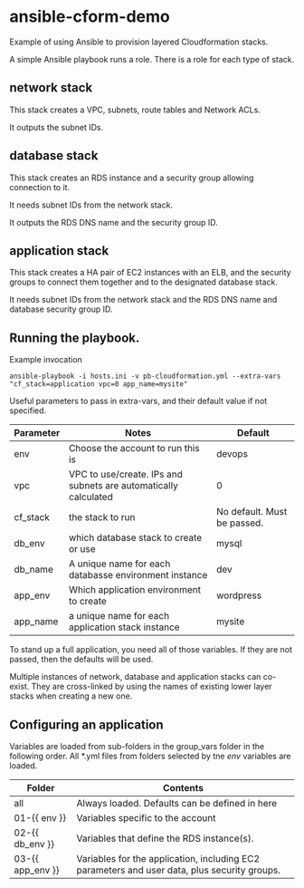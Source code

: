 # ansible-cform-demo
Example of using Ansible to provision layered Cloudformation stacks.

A simple Ansible playbook runs a role. There is a role for each type of stack.

## network stack
This stack creates a VPC, subnets, route tables and Network ACLs.

It outputs the subnet IDs.

## database stack
This stack creates an RDS instance and a security group allowing connection to it.

It needs subnet IDs from the network stack.

It outputs the RDS DNS name and the security group ID.

## application stack
This stack creates a HA pair of EC2 instances with an ELB, and the security groups to connect them together and to the
designated database stack.

It needs subnet IDs from the network stack and the RDS DNS name and database security group ID.

## Running the playbook.
Example invocation
```
ansible-playbook -i hosts.ini -v pb-cloudformation.yml --extra-vars "cf_stack=application vpc=0 app_name=mysite"
```
Useful parameters to pass in extra-vars, and their default value if not specified.

| Parameter | Notes| Default |
|-----------|-------|--------|
| env       | Choose the account to run this is | devops |
| vpc       | VPC to use/create. IPs and subnets are automatically calculated | 0 |
| cf_stack | the stack to run | No default. Must be passed. |
| db_env | which database stack to create or use | mysql |
| db_name | A unique name for each databasse environment instance | dev|
| app_env | Which application environment to create | wordpress |
| app_name | a unique name for each application stack instance | mysite |
To stand up a full application, you need all of those variables. If they are not passed, then the defaults will be used.

Multiple instances of network, database and application stacks can co-exist. They are cross-linked by using the names of existing lower layer stacks when creating a new one.

## Configuring an application
Variables are loaded from sub-folders in the group_vars folder in the following order. All \*.yml files from  folders selected by tne *env* variables are loaded.

| Folder | Contents |
|--------|----------|
| all | Always loaded. Defaults can be defined in here |
| 01-{{ env }} | Variables specific to the account |
| 02-{{ db_env }} | Variables that define the RDS instance(s). |
| 03-{{ app_env }}| Variables for the application, including EC2 parameters and user data, plus security groups. |
